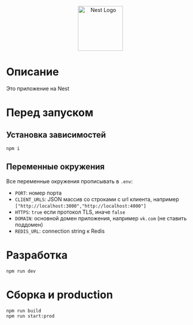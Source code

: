 <p align="center">
  <a href="http://nestjs.com/" target="blank"><img src="https://nestjs.com/img/logo-small.svg" width="120" alt="Nest Logo" /></a>
</p>

# Описание
Это приложение на Nest

# Перед запуском

## Установка зависимостей
```shell
npm i
```

## Переменные окружения
Все переменные окружения прописывать в `.env`:
- `PORT`: номер порта
- `CLIENT_URLS`: JSON массив со строками с url клиента, например `["http://localhost:3000","http://localhost:4000"]`
- `HTTPS`: `true` если протокол TLS, иначе `false`
- `DOMAIN`: основной домен приложения, например `vk.com` (не ставить поддомен)
- `REDIS_URL`: connection string к Redis

# Разработка

```shell
npm run dev
```

# Сборка и production

```shell
npm run build
npm run start:prod
```
